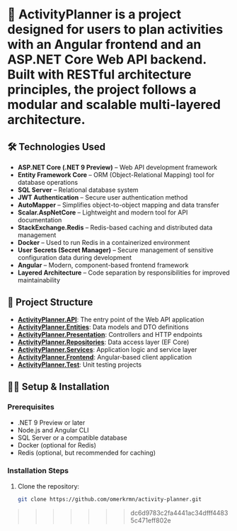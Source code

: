 # 📅 **ActivityPlanner** is a project designed for users to plan activities with an **Angular frontend** and an **ASP.NET Core Web API** backend. Built with RESTful architecture principles, the project follows a modular and scalable multi-layered architecture.

## 🛠️ Technologies Used

- **ASP.NET Core (.NET 9 Preview)** – Web API development framework
- **Entity Framework Core** – ORM (Object-Relational Mapping) tool for database operations
- **SQL Server** – Relational database system
- **JWT Authentication** – Secure user authentication method
- **AutoMapper** – Simplifies object-to-object mapping and data transfer
- **Scalar.AspNetCore** – Lightweight and modern tool for API documentation
- **StackExchange.Redis** – Redis-based caching and distributed data management
- **Docker** – Used to run Redis in a containerized environment
- **User Secrets (Secret Manager)** – Secure management of sensitive configuration data during development
- **Angular** – Modern, component-based frontend framework
- **Layered Architecture** – Code separation by responsibilities for improved maintainability

## 📁 Project Structure

- [**ActivityPlanner.API**](https://github.com/omerkrmn/activity-planner/tree/main/ActivityPlanner.API): The entry point of the Web API application
- [**ActivityPlanner.Entities**](https://github.com/omerkrmn/activity-planner/tree/main/ActivityPlanner.Entities): Data models and DTO definitions
- [**ActivityPlanner.Presentation**](https://github.com/omerkrmn/activity-planner/tree/main/ActivityPlanner.Presentation): Controllers and HTTP endpoints
- [**ActivityPlanner.Repositories**](https://github.com/omerkrmn/activity-planner/tree/main/ActivityPlanner.Repositories): Data access layer (EF Core)
- [**ActivityPlanner.Services**](https://github.com/omerkrmn/activity-planner/tree/main/ActivityPlanner.Services): Application logic and service layer
- [**ActivityPlanner.Frontend**](https://github.com/omerkrmn/activity-planner/tree/main/ActivityPlanner.Frontend): Angular-based client application
- [**ActivityPlanner.Test**](https://github.com/omerkrmn/activity-planner/tree/main/ActivityPlanner.Test): Unit testing projects

## 🧑‍💻 Setup & Installation

### Prerequisites

- .NET 9 Preview or later
- Node.js and Angular CLI
- SQL Server or a compatible database
- Docker (optional for Redis)
- Redis (optional, but recommended for caching)

### Installation Steps

1. Clone the repository:
   ```bash
   git clone https://github.com/omerkrmn/activity-planner.git
>>>>>>> dc6d9783c2fa4441ac34dfff44835c471eff802e
